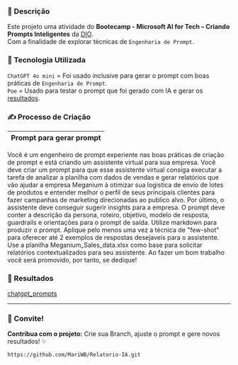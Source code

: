### 📒 Descrição
Este projeto uma atividade do **Bootecamp - Microsoft AI for Tech – Criando Prompts Inteligentes** da [DIO](https://www.dio.me/).<br>
Com a finalidade de explorar técnicas de `Engenharia de Prompt`.

### 🤖 Tecnologia Utilizada
`ChatGPT 4o mini` = Foi usado inclusive para gerar o prompt com boas práticas de `Engenharia de Prompt`.
<br>
`Poe` = Usado para testar o prompt que foi gerado com IA e gerar os [resultados](https://github.com/MariWB/Relatorio-IA/tree/9c645bc5a8b6a123ddea8c5bcbc4591b23052aef/results).

### ✍️ Processo de Criação
|Prompt para gerar prompt|
|-|
Você é um engenheiro de prompt experiente nas boas práticas de criação de prompt e está criando um assistente virtual para sua empresa. 
Você deve criar um prompt para que esse assistente virtual consiga executar a tarefa de analizar a planilha com dados de vendas e gerar relatórios que vão ajudar a empresa Meganium à otimizar sua logistica de envio de lotes de produtos e entender melhor o perfil de seus principais clientes para fazer campanhas de marketing direcionadas ao publico alvo. Por último, o assistente deve conseguir sugerir insights para a empresa.
O prompt deve conter a descrição da persona, roteiro, objetivo, modelo de resposta, guardrails e orientações para o prompt de saída.
Utilize markdown para produzir o prompt.
Aplique pelo menos uma vez a técnica de "few-shot" para oferecer até 2 exemplos de respostas desejaveis para o assistente.
Use a planilha Meganium_Sales_data.xlsx como base para solicitar relatórios contextualizados para seu assistente. 
Ao fazer um bom trabalho você será promovido, por tanto, se dedique!

### 🚀 Resultados
[chatgpt_prompts](https://github.com/MariWB/Relatorio-IA/blob/af8e156c5ee3013d46f674ac958c4632e9c7a57f/prompts/chatgpt_prompts.md)

---

### 🤝 Convite!

**Contribua com o projeto:** Crie sua Branch, ajuste o prompt e gere novos resultados! ✨
<br>

```
https://github.com/MariWB/Relatorio-IA.git
```
